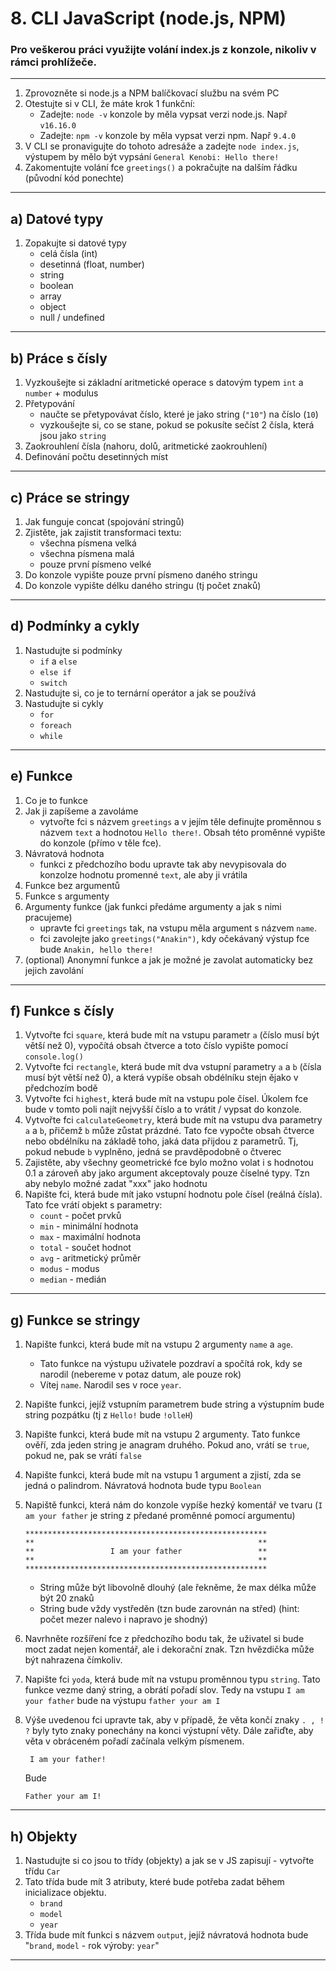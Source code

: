 # 8. CLI JavaScript (node.js, NPM)
### Pro veškerou práci využijte volání index.js z konzole, nikoliv v rámci prohlížeče.

---
1. Zprovozněte si node.js a NPM balíčkovací službu na svém PC
2. Otestujte si v CLI, že máte krok 1 funkční:
   - Zadejte: ```node -v``` konzole by měla vypsat verzi node.js. Např ```v16.16.0```
   - Zadejte: ```npm -v``` konzole by měla vypsat verzi npm. Např ```9.4.0```
3. V CLI se pronavigujte do tohoto adresáže a zadejte ```node index.js```, výstupem by mělo být vypsání  ```General Kenobi: Hello there!```
4. Zakomentujte volání fce ```greetings()``` a pokračujte na dalším řádku (původní kód ponechte)
---
## a) Datové typy

1. Zopakujte si datové typy
   - celá čísla (int)
   - desetinná (float, number)
   - string
   - boolean
   - array
   - object
   - null / undefined

---
## b) Práce s čísly

1. Vyzkoušejte si základní aritmetické operace s datovým typem ``int`` a ``number`` + modulus
2. Přetypování
   - naučte se přetypovávat číslo, které je jako string (``"10"``) na číslo (``10``)
   - vyzkoušejte si, co se stane, pokud se pokusíte sečíst 2 čísla, která jsou jako ``string``
3. Zaokrouhlení čísla (nahoru, dolů, aritmetické zaokrouhlení)
4. Definování počtu desetinných míst

---

## c) Práce se stringy

1. Jak funguje concat (spojování stringů)
2. Zjistěte, jak zajistit transformaci textu:
   - všechna písmena velká
   - všechna písmena malá
   - pouze první písmeno velké
3. Do konzole vypište pouze první písmeno daného stringu
4. Do konzole vypište délku daného stringu (tj počet znaků)

---

## d) Podmínky a cykly

1. Nastudujte si podmínky
   - ``if`` a ``else``
   - ``else if``
   - ``switch``
2. Nastudujte si, co je to ternární operátor a jak se používá
3. Nastudujte si cykly
   - ``for``
   - ``foreach``
   - ``while``

---

## e) Funkce

1. Co je to funkce
2. Jak ji zapíšeme a zavoláme
   - vytvořte fci s názvem ``greetings`` a v jejím těle definujte proměnnou s názvem ``text`` a hodnotou ``Hello there!``. Obsah této proměnné vypište do konzole (přímo v těle fce).
3. Návratová hodnota 
   - funkci z předchozího bodu upravte tak aby nevypisovala do konzolze hodnotu promenné ``text``, ale aby ji vrátila
4. Funkce bez argumentů
5. Funkce s argumenty
6. Argumenty funkce (jak funkci předáme argumenty a jak s nimi pracujeme)
   - upravte fci ``greetings`` tak, na vstupu měla argument s názvem ``name``.
   - fci zavolejte jako ``greetings("Anakin")``, kdy očekávaný výstup fce bude ``Anakin, hello there!``
7. (optional) Anonymní funkce a jak je možné je zavolat automaticky bez jejich zavolání

---
## f) Funkce s čísly
   1. Vytvořte fci ```square```, která bude mít na vstupu parametr ```a``` (číslo musí být větší než 0), vypočítá obsah čtverce a toto číslo vypište pomocí ```console.log()```
   2. Vytvořte fci ```rectangle```, která bude mít dva vstupní parametry ```a``` a ```b``` (čísla musí být větší než 0), a která vypíše obsah obdélníku stejn ějako v předchozím bodě
   3. Vytvořte fci ``highest``, která bude mít na vstupu pole čísel. Úkolem fce bude v tomto poli najít nejvyšší číslo a to vrátit / vypsat do konzole.
   4. Vytvořte fci ``calculateGeometry``, která bude mít na vstupu dva parametry ``a`` a ``b``, přičemž ``b`` může zůstat prázdné. Tato fce vypočte obsah čtverce nebo obdélníku na základě toho, jaká data přijdou z parametrů. Tj, pokud nebude ``b`` vyplněno, jedná se pravděpodobně o čtverec
   5. Zajistěte, aby všechny geometrické fce bylo možno volat i s hodnotou 0.1 a zároveň aby jako argument akceptovaly pouze číselné typy. Tzn aby nebylo možné zadat "xxx" jako hodnotu
   6. Napište fci, která bude mít jako vstupní hodnotu pole čísel (reálná čísla). Tato fce vrátí objekt s parametry:
       - ``count`` - počet prvků
       - ``min`` - minimální hodnota
       - ``max`` - maximální hodnota
       - ``total`` - součet hodnot
       - ``avg`` - aritmetický průměr
       - ``modus`` - modus
       - ``median`` - medián

---

## g) Funkce se stringy

1. Napište funkci, která bude mít na vstupu 2 argumenty ``name`` a ``age``.
   - Tato funkce na výstupu uživatele pozdraví a spočítá rok, kdy se narodil (nebereme v potaz datum, ale pouze rok)
   -   Vítej ``name``. Narodil ses v roce ``year``.
2. Napište funkci, jejíž vstupním parametrem bude string a výstupním bude string pozpátku (tj z ``Hello!`` bude ``!olleH``)
3. Napište funkci, která bude mít na vstupu 2 argumenty. Tato funkce ověří, zda jeden string je anagram druhého. Pokud ano, vrátí se ``true``, pokud ne, pak se vrátí ``false``
4. Napište funkci, která bude mít na vstupu 1 argument a zjistí, zda se jedná o palindrom. Návratová hodnota bude typu ``Boolean``
5. Napiště funkci, která nám do konzole vypíše hezký komentář ve tvaru (```I am your father``` je string z předané proměnné pomocí argumentu)

   ````
   ******************************************************
   **                                                  **
   **                 I am your father                 **
   **                                                  **
   ******************************************************
   ````
   - String může být libovolně dlouhý (ale řekněme, že max délka může být 20 znaků
   - String bude vždy vystředěn (tzn bude zarovnán na střed) (hint: počet mezer nalevo i napravo je shodný)
6. Navrhněte rozšíření fce z předchozího bodu tak, že uživatel si bude moct zadat nejen komentář, ale i dekorační znak. Tzn hvězdička může být nahrazena čímkoliv.
7. Napište fci ``yoda``, která bude mít na vstupu proměnnou typu ``string``. Tato funkce vezme daný string, a obrátí pořadí slov. Tedy na vstupu ``I am your father`` bude na výstupu ``father your am I``
8. Výše uvedenou fci upravte tak, aby v případě, že věta končí znaky ``. , ! ?`` byly tyto znaky ponechány na konci výstupní věty. Dále zařiďte, aby věta v obráceném pořadí začínala velkým písmenem.
   
   ````
    I am your father!
   ````
   Bude
   ````
   Father your am I!
   ````
---

## h) Objekty

1. Nastudujte si co jsou to třídy (objekty) a jak se v JS zapisují - vytvořte třídu ``Car``
2. Tato třída bude mít 3 atributy, které bude potřeba zadat během inicializace objektu.
   - ``brand``
   - ``model``
   - ``year``
3. Třída bude mít funkci s názvem ``output``, jejíž návratová hodnota bude "``brand``, ``model`` - rok výroby: ``year``"
---